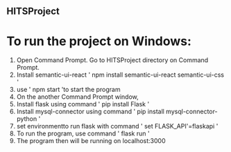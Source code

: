  ## HITSProject
 # To run the project on Windows:
 1. Open Command Prompt. Go to HITSProject directory on Command Prompt.
 2. Install semantic-ui-react ' npm install semantic-ui-react semantic-ui-css ' 
 3. use ' npm start 'to start the program
 4. On the another Command Prompt window,
 5. Install flask using command ' pip install Flask '
 6. Install mysql-connector using command ' pip install mysql-connector-python '
 7. set environmentto run flask with command ' set FLASK_API'=flaskapi '
 8. To run the program, use command ' flask run '
 9. The program then will be running on localhost:3000
